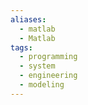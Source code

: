 ```yaml
---
aliases:
  - matlab
  - Matlab
tags:
  - programming
  - system
  - engineering
  - modeling
---
```

